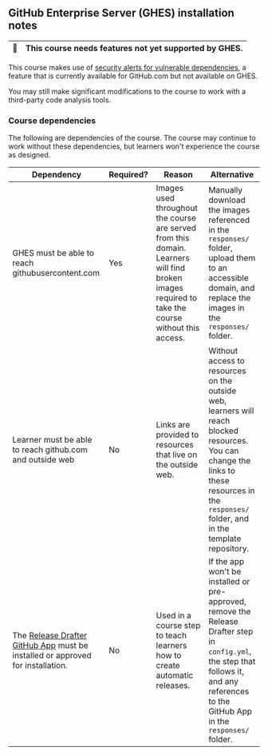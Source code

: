 ## GitHub Enterprise Server (GHES) installation notes

🚫 | This course needs features not yet supported by GHES.
--- | ---

This course makes use of [security alerts for vulnerable dependencies](https://help.github.com/en/articles/about-security-alerts-for-vulnerable-dependencies), a feature that is currently available for GitHub.com but not available on GHES.

You may still make significant modifications to the course to work with a third-party code analysis tools.

### Course dependencies

The following are dependencies of the course. The course may continue to work without these dependencies, but learners won't experience the course as designed.

| Dependency                                                                                                                      | Required? | Reason                                                                                                                                           | Alternative                                                                                                                                                                                    |
|---------------------------------------------------------------------------------------------------------------------------------|-----------|--------------------------------------------------------------------------------------------------------------------------------------------------|------------------------------------------------------------------------------------------------------------------------------------------------------------------------------------------------|
| GHES must be able to reach githubusercontent.com                                                                                | Yes       | Images used throughout the course are served from this domain. Learners will find broken images required to take the course without this access. | Manually download the images referenced in the `responses/` folder, upload them to an accessible domain, and replace the images in the `responses/` folder.                                    |
| Learner must be able to reach github.com and outside web                                                                        | No        | Links are provided to resources that live on the outside web.                                                                                    | Without access to resources on the outside web, learners will reach blocked resources. You can change the links to these resources in the `responses/` folder, and in the template repository. |
| The [Release Drafter GitHub App](https://github.com/toolmantim/release-drafter) must be installed or approved for installation. | No        | Used in a course step to teach learners how to create automatic releases.                                                                        | If the app won't be installed or pre-approved, remove the Release Drafter step in `config.yml`, the step that follows it, and any references to the GitHub App in the `responses/` folder.     |